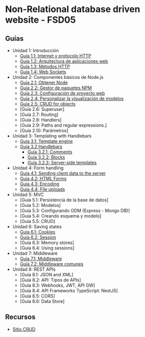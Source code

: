 # Non-Relational database driven website - FSD05

## Guías

* Unidad 1: Introducción  
  * [Guía 1.1: Internet y protocolo HTTP](guias/guias1/guia1_1.md) 
  * [Guía 1.2: Arquitectura de aplicaciones web](guias/guias1/guia1_2.md) 
  * [Guía 1.3: Métodos HTTP](guias/guias1/guia1_3.md)
  * [Guía 1.4: Web Sockets](guias/guias1/guia1_4.md)
* Unidad 2: Componentes básicos de Node.js
  * [Guía 2.1: Obtener Node](guias/guias2/guia2_1.md)
  * [Guía 2.2: Gestor de paquetes NPM](guias/guias2/guia2_2.md)
  * [Guía 2.3: Configuración de proyecto web](guias/guias2/guia2_3.md)
  * [Guía 2.4: Personalizar la visualización de modelos](guias/guias2/guia2_4.md)
  * [Guía 2.5: CRUD for objects](guias/guias2/guia2_5.md)
  * [Guía 2.6: Superuser]
  * [Guía 2.7: Routing]
  * [Guía 2.8: Handlers]
  * [Guía 2.9: Paths and regular expressions.]
  * [Guía 2.10: Parámetros]
* Unidad 3: Templating with Handlebars 
  * [Guía 3.1: Template engine](guias/guias3/guia3_1.md)
  * [Guía 3.2 Handlebars](guias/guias3/guia3_2/guia3_2.md)
    * [Guía 3.2.1: Comments](guias/guias3/guia3_2/guia3_2_1.md)
    * [Guía 3.2.2: Blocks](guias/guias3/guia3_2/guia3_2_2.md)
    * [Guía 3.2.3: Server-side templates](guias/guias3/guia3_2/guia3_2_3.md)
* Unidad 4: Form handling
  * [Guía 4.1: Sending client data to the server](guias/guias4/guia4_1.md)
  * [Guía 4.2: HTML Forms](guias/guias4/guia4_2.md)
  * [Guía 4.3: Encoding](guias/guias4/guia4_3.md)
  * [Guía 4.4: File uploads](guias/guias4/guia4_4.md)
* Unidad 5: MVC 
  * [Guía 5.1: Persistencia de la base de datos]
  * [Guía 5.2: Modelos]
  * [Guía 5.3: Configurando ODM (Express - Mongo DB)]
  * [Guía 5.4: Creando esquema y modelo]
  * [Guía 5.5: CRUD]
* Unidad 6: Saving states 
  * [Guía 6.1: Cookies](guias/guias6/guia6_1.md)
  * [Guía 6.2: Session](guias/guias6/guia6_2.md)
  * [Guía 6.3: Memory stores]
  * [Guía 6.4: Using sessions]
* Unidad 7: Middleware
  * [Guía 7.1: Middleware](guias/guias7/guia7_1.md)
  * [Guía 7.2: Middleware comunes](guias/guias7/guia7_2.md)
* Unidad 8: REST APIs
  * [Guía 8.1: JSON and XML]
  * [Guía 8.2: API: Tipos de APIs]
  * [Guía 8.3: Webhooks, JWT, API GW]
  * [Guía 8.4: API Frameworks TypeScript: NestJS]
  * [Guía 8.5: CORS]
  * [Guía 8.6: Data Store]

## Recursos
* [Sitio CRUD](guias/recursos/sitio-CRUD.rar)